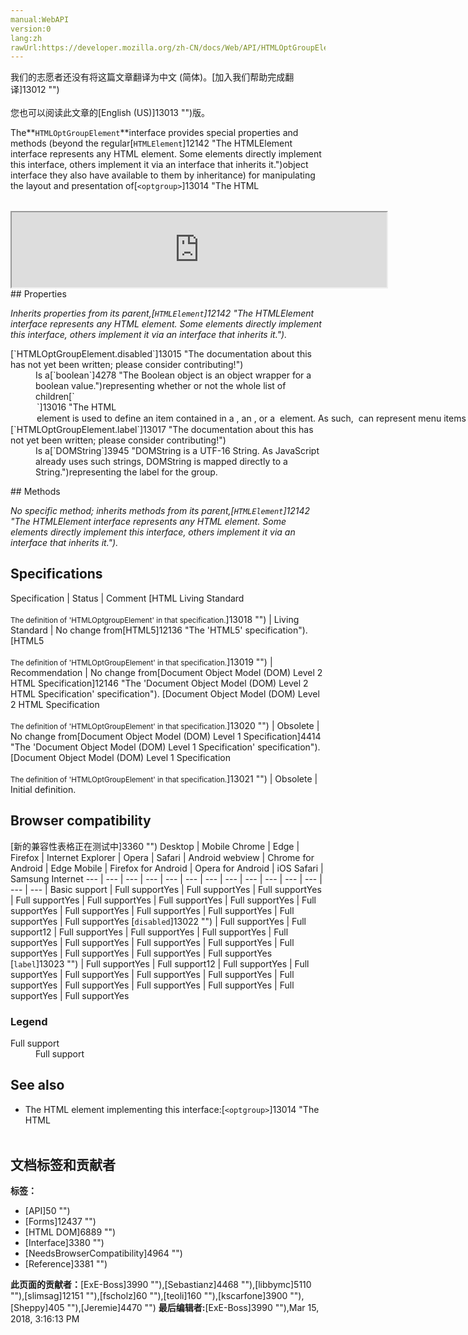 ```yaml
---
manual:WebAPI
version:0
lang:zh
rawUrl:https://developer.mozilla.org/zh-CN/docs/Web/API/HTMLOptGroupElement
---
```




<bdi>我们的志愿者还没有将这篇文章翻译为<bdi>中文 (简体)</bdi>。[加入我们帮助完成翻译]13012 "")<br></br>您也可以阅读此文章的[English (US)]13013 "")版。</bdi>






The**`HTMLOptGroupElement`**interface provides special properties and methods (beyond the regular[`HTMLElement`]12142 "The HTMLElement interface represents any HTML element. Some elements directly implement this interface, others implement it via an interface that inherits it.")object interface they also have available to them by inheritance) for manipulating the layout and presentation of[`<optgroup>`]13014 "The HTML <optgroup> element creates a grouping of options within a <select> element.")elements.

<iframe src='https://mdn.mozillademos.org/en-US/docs/Web/API/HTMLOptGroupElement$samples/inheritance_diagram?revision=1367376' width='600' height='120'></iframe>
## Properties<a name="Properties"></a>


<em>Inherits properties from its parent,[`HTMLElement`]12142 "The HTMLElement interface represents any HTML element. Some elements directly implement this interface, others implement it via an interface that inherits it.").</em>

<dl><dt>[`HTMLOptGroupElement.disabled`]13015 "The documentation about this has not yet been written; please consider contributing!")</dt><dd>Is a[`boolean`]4278 "The Boolean object is an object wrapper for a boolean value.")representing whether or not the whole list of children[`<option>`]13016 "The HTML <option> element is used to define an item contained in a <select>, an <optgroup>, or a <datalist> element. As such, <option> can represent menu items in popups and other lists of items in an HTML document.")is disabled (true) or not (false).</dd><dt>[`HTMLOptGroupElement.label`]13017 "The documentation about this has not yet been written; please consider contributing!")</dt><dd>Is a[`DOMString`]3945 "DOMString is a UTF-16 String. As JavaScript already uses such strings, DOMString is mapped directly to a String.")representing the label for the group.</dd></dl>
## Methods<a name="Methods"></a>


<em>No specific method; inherits methods from its parent,[`HTMLElement`]12142 "The HTMLElement interface represents any HTML element. Some elements directly implement this interface, others implement it via an interface that inherits it.").</em>


## Specifications<a name="Specifications"></a>
Specification | Status | Comment 
[HTML Living Standard<br></br><small>The definition of &#39;HTMLOptgroupElement&#39; in that specification.</small>]13018 "") | Living Standard | No change from[HTML5]12136 "The 'HTML5' specification"). 
[HTML5<br></br><small>The definition of &#39;HTMLOptGroupElement&#39; in that specification.</small>]13019 "") | Recommendation | No change from[Document Object Model (DOM) Level 2 HTML Specification]12146 "The 'Document Object Model (DOM) Level 2 HTML Specification' specification"). 
[Document Object Model (DOM) Level 2 HTML Specification<br></br><small>The definition of &#39;HTMLOptGroupElement&#39; in that specification.</small>]13020 "") | Obsolete | No change from[Document Object Model (DOM) Level 1 Specification]4414 "The 'Document Object Model (DOM) Level 1 Specification' specification"). 
[Document Object Model (DOM) Level 1 Specification<br></br><small>The definition of &#39;HTMLOptGroupElement&#39; in that specification.</small>]13021 "") | Obsolete | Initial definition. 


## Browser compatibility<a name="Browser_compatibility"></a>
[新的兼容性表格正在测试中<i></i>]3360 "")
<abbr>Desktop<i></i></abbr> | <abbr>Mobile<i></i></abbr> 
<abbr>Chrome<i></i></abbr> | <abbr>Edge<i></i></abbr> | <abbr>Firefox<i></i></abbr> | <abbr>Internet Explorer<i></i></abbr> | <abbr>Opera<i></i></abbr> | <abbr>Safari<i></i></abbr> | <abbr>Android webview<i></i></abbr> | <abbr>Chrome for Android<i></i></abbr> | <abbr>Edge Mobile<i></i></abbr> | <abbr>Firefox for Android<i></i></abbr> | <abbr>Opera for Android<i></i></abbr> | <abbr>iOS Safari<i></i></abbr> | <abbr>Samsung Internet<i></i></abbr> 
 ---  |  ---  |  ---  |  ---  |  ---  |  ---  |  ---  |  ---  |  ---  |  ---  |  ---  |  ---  |  ---  |  ---  | 
Basic support | <abbr>Full support</abbr>Yes | <abbr>Full support</abbr>Yes | <abbr>Full support</abbr>Yes | <abbr>Full support</abbr>Yes | <abbr>Full support</abbr>Yes | <abbr>Full support</abbr>Yes | <abbr>Full support</abbr>Yes | <abbr>Full support</abbr>Yes | <abbr>Full support</abbr>Yes | <abbr>Full support</abbr>Yes | <abbr>Full support</abbr>Yes | <abbr>Full support</abbr>Yes | <abbr>Full support</abbr>Yes 
[`disabled`]13022 "") | <abbr>Full support</abbr>Yes | <abbr>Full support</abbr>12 | <abbr>Full support</abbr>Yes | <abbr>Full support</abbr>Yes | <abbr>Full support</abbr>Yes | <abbr>Full support</abbr>Yes | <abbr>Full support</abbr>Yes | <abbr>Full support</abbr>Yes | <abbr>Full support</abbr>Yes | <abbr>Full support</abbr>Yes | <abbr>Full support</abbr>Yes | <abbr>Full support</abbr>Yes | <abbr>Full support</abbr>Yes 
[`label`]13023 "") | <abbr>Full support</abbr>Yes | <abbr>Full support</abbr>12 | <abbr>Full support</abbr>Yes | <abbr>Full support</abbr>Yes | <abbr>Full support</abbr>Yes | <abbr>Full support</abbr>Yes | <abbr>Full support</abbr>Yes | <abbr>Full support</abbr>Yes | <abbr>Full support</abbr>Yes | <abbr>Full support</abbr>Yes | <abbr>Full support</abbr>Yes | <abbr>Full support</abbr>Yes | <abbr>Full support</abbr>Yes 


### Legend<a name="Legend"></a>
<dl><dt><abbr>Full support</abbr></dt><dd>Full support</dd></dl>

## See also<a name="See_also"></a>

* The HTML element implementing this interface:[`<optgroup>`]13014 "The HTML <optgroup> element creates a grouping of options within a <select> element.").



## 文档标签和贡献者
**标签：**
* [API]50 "")
* [Forms]12437 "")
* [HTML DOM]6889 "")
* [Interface]3380 "")
* [NeedsBrowserCompatibility]4964 "")
* [Reference]3381 "")

**此页面的贡献者：**[ExE-Boss]3990 ""),[Sebastianz]4468 ""),[libbymc]5110 ""),[slimsag]12151 ""),[fscholz]60 ""),[teoli]160 ""),[kscarfone]3900 ""),[Sheppy]405 ""),[Jeremie]4470 "")
**最后编辑者:**[ExE-Boss]3990 ""),<time>Mar 15, 2018, 3:16:13 PM</time>


